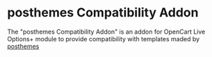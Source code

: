 # posthemes Compatibility Addon

The "posthemes Compatibility Addon" is an addon for OpenCart Live Options+ module to provide compatibility with templates maded by [posthemes](https://themeforest.net/collections/5040952-responsive-opencart-themes)
